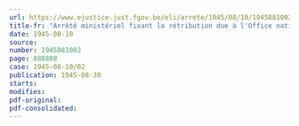 ```yaml
---
url: https://www.ejustice.just.fgov.be/eli/arrete/1945/08/10/1945081002/justel
title-fr: "Arrêté ministériel fixant la rétribution due à l'Office national des Débouchés agricoles et horticoles, pour frais de contrôle à l'exportation des fruits"
date: 1945-08-10
source:
number: 1945081002
page: 888888
case: 1945-08-10/02
publication: 1945-08-30
starts:
modifies:
pdf-original:
pdf-consolidated:
---
```



